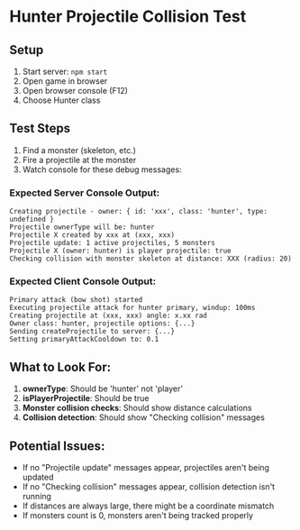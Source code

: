 # Hunter Projectile Collision Test

## Setup
1. Start server: `npm start`
2. Open game in browser
3. Open browser console (F12)
4. Choose Hunter class

## Test Steps
1. Find a monster (skeleton, etc.)
2. Fire a projectile at the monster
3. Watch console for these debug messages:

### Expected Server Console Output:
```
Creating projectile - owner: { id: 'xxx', class: 'hunter', type: undefined }
Projectile ownerType will be: hunter
Projectile X created by xxx at (xxx, xxx)
Projectile update: 1 active projectiles, 5 monsters
Projectile X (owner: hunter) is player projectile: true
Checking collision with monster skeleton at distance: XXX (radius: 20)
```

### Expected Client Console Output:
```
Primary attack (bow shot) started
Executing projectile attack for hunter primary, windup: 100ms
Creating projectile at (xxx, xxx) angle: x.xx rad
Owner class: hunter, projectile options: {...}
Sending createProjectile to server: {...}
Setting primaryAttackCooldown to: 0.1
```

## What to Look For:
1. **ownerType**: Should be 'hunter' not 'player'
2. **isPlayerProjectile**: Should be true
3. **Monster collision checks**: Should show distance calculations
4. **Collision detection**: Should show "Checking collision" messages

## Potential Issues:
- If no "Projectile update" messages appear, projectiles aren't being updated
- If no "Checking collision" messages appear, collision detection isn't running
- If distances are always large, there might be a coordinate mismatch
- If monsters count is 0, monsters aren't being tracked properly